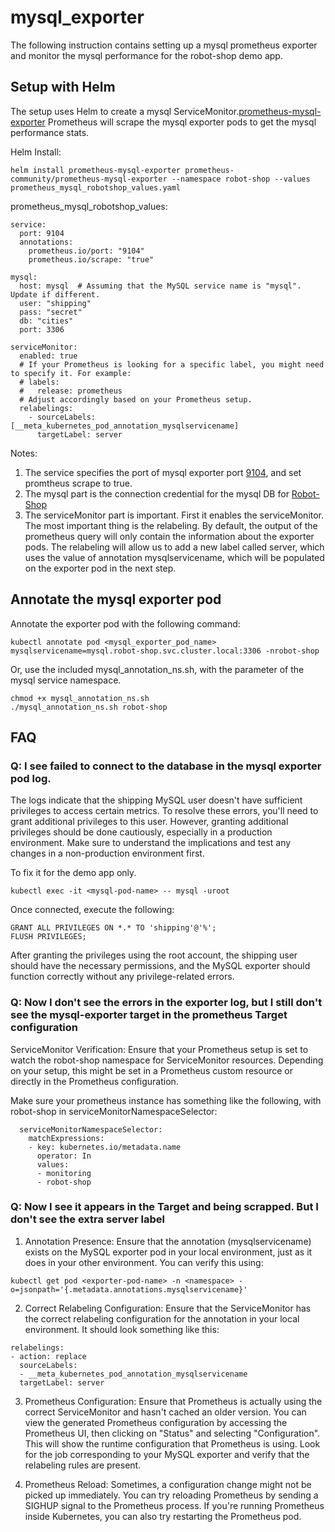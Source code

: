 # mysql_exporter
The following instruction contains setting up a mysql prometheus exporter and monitor the mysql performance for the robot-shop demo app.


## Setup with Helm
The setup uses Helm to create a mysql ServiceMonitor.[prometheus-mysql-exporter](https://github.com/prometheus-community/helm-charts/tree/main/charts/prometheus-mysql-exporter) Prometheus will scrape the mysql exporter pods to get the mysql performance stats.

Helm Install:
```
helm install prometheus-mysql-exporter prometheus-community/prometheus-mysql-exporter --namespace robot-shop --values prometheus_mysql_robotshop_values.yaml
```

prometheus_mysql_robotshop_values:
```
service:
  port: 9104
  annotations:
    prometheus.io/port: "9104"
    prometheus.io/scrape: "true"

mysql:
  host: mysql  # Assuming that the MySQL service name is "mysql". Update if different.
  user: "shipping"
  pass: "secret"
  db: "cities"
  port: 3306

serviceMonitor:
  enabled: true
  # If your Prometheus is looking for a specific label, you might need to specify it. For example:
  # labels:
  #   release: prometheus
  # Adjust accordingly based on your Prometheus setup.
  relabelings:
    - sourceLabels: [__meta_kubernetes_pod_annotation_mysqlservicename]
      targetLabel: server
```

Notes:
1. The service specifies the port of mysql exporter port [9104](https://github.com/prometheus-community/helm-charts/tree/main/charts/prometheus-mysql-exporter), and set promtheus scrape to true.
2. The mysql part is the connection credential for the mysql DB for [Robot-Shop](https://github.com/instana/robot-shop/blob/55292e2199f2fb00a165b1f7d3045fe7f8922038/mysql/Dockerfile)
3. The serviceMonitor part is important. First it enables the serviceMonitor. The most important thing is the relabeling. By default, the output of the prometheus query will only contain the information about the exporter pods. The relabeling will allow us to add a new label called server, which uses the value of annotation mysqlservicename, which will be populated on the exporter pod in the next step.

## Annotate the mysql exporter pod
Annotate the exporter pod with the following command:
```
kubectl annotate pod <mysql_exporter_pod_name> mysqlservicename=mysql.robot-shop.svc.cluster.local:3306 -nrobot-shop
```

Or, use the included mysql_annotation_ns.sh, with the parameter of the mysql service namespace.
```
chmod +x mysql_annotation_ns.sh
./mysql_annotation_ns.sh robot-shop
```

## FAQ

### Q: I see failed to connect to the database in the mysql exporter pod log.
The logs indicate that the shipping MySQL user doesn't have sufficient privileges to access certain metrics. To resolve these errors, you'll need to grant additional privileges to this user.
However, granting additional privileges should be done cautiously, especially in a production environment. Make sure to understand the implications and test any changes in a non-production environment first.

To fix it for the demo app only.
```
kubectl exec -it <mysql-pod-name> -- mysql -uroot
```

Once connected, execute the following:
```
GRANT ALL PRIVILEGES ON *.* TO 'shipping'@'%';
FLUSH PRIVILEGES;
```

After granting the privileges using the root account, the shipping user should have the necessary permissions, and the MySQL exporter should function correctly without any privilege-related errors.


### Q: Now I don't see the errors in the exporter log, but I still don't see the mysql-exporter target in the prometheus Target configuration
ServiceMonitor Verification: Ensure that your Prometheus setup is set to watch the robot-shop namespace for ServiceMonitor resources. Depending on your setup, this might be set in a Prometheus custom resource or directly in the Prometheus configuration. 

Make sure your prometheus instance has something like the following, with robot-shop in serviceMonitorNamespaceSelector:
```
  serviceMonitorNamespaceSelector:
    matchExpressions:
    - key: kubernetes.io/metadata.name
      operator: In
      values:
      - monitoring
      - robot-shop
```

### Q: Now I see it appears in the Target and being scrapped. But I don't see the extra server label
1. Annotation Presence: Ensure that the annotation (mysqlservicename) exists on the MySQL exporter pod in your local environment, just as it does in your other environment. You can verify this using:
```
kubectl get pod <exporter-pod-name> -n <namespace> -o=jsonpath='{.metadata.annotations.mysqlservicename}'
```

2. Correct Relabeling Configuration: Ensure that the ServiceMonitor has the correct relabeling configuration for the annotation in your local environment. It should look something like this:
```
relabelings:
- action: replace
  sourceLabels:
  - __meta_kubernetes_pod_annotation_mysqlservicename
  targetLabel: server
```

3. Prometheus Configuration: Ensure that Prometheus is actually using the correct ServiceMonitor and hasn't cached an older version. You can view the generated Prometheus configuration by accessing the Prometheus UI, then clicking on "Status" and selecting "Configuration". This will show the runtime configuration that Prometheus is using. Look for the job corresponding to your MySQL exporter and verify that the relabeling rules are present.

4. Prometheus Reload: Sometimes, a configuration change might not be picked up immediately. You can try reloading Prometheus by sending a SIGHUP signal to the Prometheus process. If you're running Prometheus inside Kubernetes, you can also try restarting the Prometheus pod.


